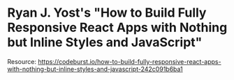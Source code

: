 # Ryan J. Yost's "How to Build Fully Responsive React Apps with Nothing but Inline Styles and JavaScript"

Resource: 
https://codeburst.io/how-to-build-fully-responsive-react-apps-with-nothing-but-inline-styles-and-javascript-242c091b6ba1
